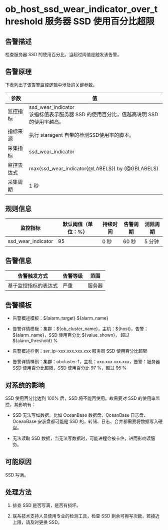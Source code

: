 ob_host_ssd_wear_indicator_over_threshold 服务器 SSD 使用百分比超限
==============================================================================

**告警描述**
-----------------------------

检查服务器 SSD 的使用百分比，当超过阈值是触发该告警。

告警原理
-------------------------

下表列出了该告警监控逻辑中涉及的关键参数。

|  参数   |                                         值                                         |
|-------|-----------------------------------------------------------------------------------|
| 监控指标  | ssd_wear_indicator </br> 该指标值表示服务器 SSD 的使用百分比，值越高说明 SSD 的使用率越高。 |
| 指标来源  | 执行 staragent 自带的检测SSD使用率的脚本。                                                      |
| 采集指标  | ssd_wear_indicator                                                                |
| 监控表达式 | max(ssd_wear_indicator{@LABELS}) by (@GBLABELS)                                   |
| 采集周期  | 1 秒                                                                               |

**规则信息**
-----------------------------

|        监控指标        | 默认阈值（单位：%） | 持续时间 | 告警周期 | 消除周期 |
|--------------------|------------|------|------|------|
| ssd_wear_indicator | 95         | 0 秒  | 60 秒 | 5 分钟 |

**告警信息**
-----------------------------

|   告警触发方式   | 告警等级 | 范围  |
|------------|------|-----|
| 基于监控指标的表达式 | 严重   | 服务器 |

**告警模板**
-----------------------------

* 告警概述模板：\${alarm_target} ${alarm_name}

* 告警详情模板：集群：\${ob_cluster_name}，主机：\${host}，告警：\${alarm_name}，SSD 使用百分比 \${value_shown}， 超过 \${alarm_threshold} %  

* 告警概述样例：svr_ip=xxx.xxx.xxx.xxx 服务器 SSD 使用百分比超限

* 告警详情样例：集群：obcluster-1，主机：xxx.xxx.xxx.xxx，告警：服务器 SSD 使用百分比超限，SSD 使用百分比 97 %，超过 95 %

**对系统的影响**
-------------------------------

SSD 使用百分比达到 100% 后，SSD 将不能再使用。故需要对 SSD 的使用率监控，其影响有：

* SSD 无法写如数据。比如 OceanBase 数据盘、OceanBase 日志盘、OceanBase 安装盘都可能是 SSD 的，转储、日志、合并都需要将数据写入硬盘。

* 无法读取 SSD 数据，当无法写数据时，可能进程会被卡住，进而影响读服务。

**可能原因**
-----------------------------

SSD 写满。

**处理方法**
-----------------------------

1. 排查 SSD 是否写满，是否有损坏。

2. 联系技术支持人员使用专业的检测工具，检查 SSD 剩余可擦写次数，若接近上限，请及时更换 SSD。

